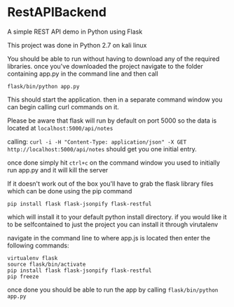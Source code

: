 # RestAPIBackend
A simple REST API demo in Python using Flask

This project was done in Python 2.7 on kali linux

You should be able to run without having to download any of the required libraries. once you've downloaded the project navigate to the folder containing app.py in the command line and then call 

`flask/bin/python app.py`

This should start the application. then in a separate command window you can begin calling curl commands on it. 

Please be aware that flask will run by default on port 5000 so the data is located at `localhost:5000/api/notes`

calling:
```curl -i -H "Content-Type: application/json" -X GET http://localhost:5000/api/notes```
should get you one initial entry.

once done simply hit `ctrl+c` on the command window you used to initially run app.py and it will kill the server

If it doesn't work out of the box you'll have to grab the flask library files which can be done using the pip command

`pip install flask flask-jsonpify flask-restful` 

which will install it to your default python install directory. if you would like it to be selfcontained to just the project you can install it through virutalenv

navigate in the command line to where app.js is located then enter the following commands:

```
virtualenv flask
source flask/bin/activate
pip install flask flask-jsonpify flask-restful
pip freeze
```

once done you should be able to run the app by calling `flask/bin/python app.py`
